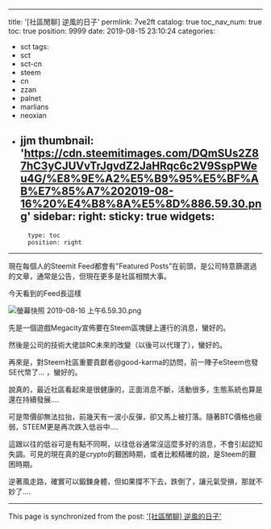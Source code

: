 
---
title: '[社區閒聊] 逆風的日子'
permlink: 7ve2ft
catalog: true
toc_nav_num: true
toc: true
position: 9999
date: 2019-08-15 23:10:24
categories:
- sct
tags:
- sct
- sct-cn
- steem
- cn
- zzan
- palnet
- marlians
- neoxian
- jjm
thumbnail: 'https://cdn.steemitimages.com/DQmSUs2Z87hC3yCJUVvTrJgvdZ2JaHRqc6c2V9SspPWeu4G/%E8%9E%A2%E5%B9%95%E5%BF%AB%E7%85%A7%202019-08-16%20%E4%B8%8A%E5%8D%886.59.30.png'
sidebar:
    right:
        sticky: true
widgets:
    -
        type: toc
        position: right
---


現在每個人的Steemit Feed都會有"Featured Posts"在前頭，是公司特意篩選過的文章，通常是公告，但現在更多是社區相關大事。

今天看到的Feed長這樣

![螢幕快照 2019-08-16 上午6.59.30.png](https://cdn.steemitimages.com/DQmSUs2Z87hC3yCJUVvTrJgvdZ2JaHRqc6c2V9SspPWeu4G/%E8%9E%A2%E5%B9%95%E5%BF%AB%E7%85%A7%202019-08-16%20%E4%B8%8A%E5%8D%886.59.30.png)

先是一個遊戲Megacity宣佈要在Steem區塊鏈上運行的消息，蠻好的。

然後是公司的技術大佬談RC未來的改變（以後可以代理了），蠻好的。

再來是，對Steem社區重要貢獻者@good-karma的訪問，前一陣子eSteem也發SE代幣了... ，蠻好的。

說真的，最近社區看起來是很健康的，正面消息不斷，活動很多，生態系統也算是還在持續發展....

可是幣價卻無法拉抬，前幾天有一波小反彈，卻又馬上被打落。隨著BTC價格也疲弱，STEEM更是再次跌入低谷中.... 

這跟以往的低谷可是有點不同啊，以往低谷通常沒這麼多好的消息，不會引起認知失調。可見的現在真的是crypto的艱困時期，或者比較精確的說，是Steem的艱困時期。

逆著風走路，確實可以鍛鍊身體，但如果撐不下去，跌倒了，讓元氣受損，那就不妙了....

- - -

This page is synchronized from the post: ['[社區閒聊] 逆風的日子'](https://steemit.com/@deanliu/7ve2ft)
